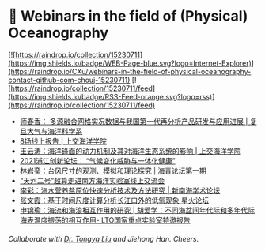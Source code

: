 # 🌊 Webinars in the field of (Physical) Oceanography

[![https://raindrop.io/collection/15230711](https://img.shields.io/badge/WEB-Page-blue.svg?logo=Internet-Explorer)](https://raindrop.io/CXu/webinars-in-the-field-of-physical-oceanography-contact-github-com-chouj-15230711) [![https://raindrop.io/collection/15230711/feed](https://img.shields.io/badge/RSS-Feed-orange.svg?logo=rss)](https://raindrop.io/collection/15230711/feed)

<!-- BLOG-POST-LIST:START -->
- [师春香： 多源融合网格实况数据与我国第一代再分析产品研发与应用进展 | 复旦大气与海洋科学系](https://mp.weixin.qq.com/s/-j5I_e0EgwEin7bX9kSqww)
- [8场线上报告 | 上交海洋学院](https://mp.weixin.qq.com/s/QuvFxmOT0GvB04D6Ug8FFQ)
- [王云涛：海洋锋面的动力机制及其对海洋生态系统的影响 | 上交海洋学院](https://mp.weixin.qq.com/s/kdlw0qvmQDZQZb62SD5wtQ)
- [2021浦江创新论坛： “气候变化威胁与一体化健康”](https://mp.weixin.qq.com/s/__-fAlDryUVRFxk5XxOdqA)
- [林岩銮：台风尺寸的观测、模拟和理论探究 | 海青论坛第一期](https://mp.weixin.qq.com/s/Ce1P4xyjL0ZfKd04cHhPig)
- [“天河二号”超算走进南方海洋实验室线上交流会](https://mp.weixin.qq.com/s/JqBBzFnUdXV0z9c1uAb9Jg)
- [李彩：海水营养盐原位快速分析技术及方法研究 | 新南海学术论坛](https://mp.weixin.qq.com/s/UPcptgfznA_kWtRZ0A0YvQ)
- [张文霞：基于时间尺度计算分析长江口外的低氧现象 星火论坛](https://mp.weixin.qq.com/s/--CxOjGagdjxUcvYJO8-Jw)
- [申锦瑜：海流和海浪相互作用的研究 | 胡爱学：不同海盆间年代际和多年代际海表温度振荡的相互作用- LTO国家重点实验室特邀报告](https://mp.weixin.qq.com/s/qF2AYPUxAFdsgyYDVpovJg)
<!-- BLOG-POST-LIST:END -->

###### Collaborate with [Dr. Tongya Liu](https://liutongya.github.io/) and Jiehong Han. Cheers.
